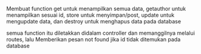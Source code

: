 Membuat function get untuk menampilkan semua data, getauthor untuk menampilkan sesuai id, store untuk menyimpan/post, update untuk mengupdate data, dan destroy untuk menghapus data pada database

semua function itu diletakkan didalam controller dan memanggilnya melalui routes, lalu Memberikan pesan not found jika id tidak ditemukan pada database